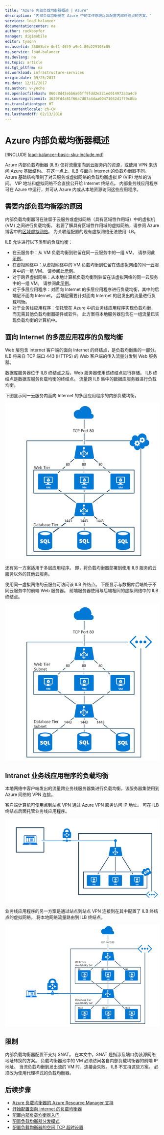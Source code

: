 ```yaml
---
title: "Azure 内部负载均衡器概述 | Azure"
description: "内部负载均衡器在 Azure 中的工作原理以及配置内部终结点的方案。"
services: load-balancer
documentationcenter: na
author: rockboyfor
manager: digimobile
editor: tysonn
ms.assetid: 36065bfe-0ef1-46f9-a9e1-80b229105c85
ms.service: load-balancer
ms.devlang: na
ms.topic: article
ms.tgt_pltfrm: na
ms.workload: infrastructure-services
origin.date: 09/25/2017
ms.date: 12/11/2017
ms.author: v-yeche
ms.openlocfilehash: 060c8d42ebb6a05ff9fdd2e221ed014972a3a4c9
ms.sourcegitcommit: 3629fd4a81f66a7d87a4daa00471042d1f79c8bb
ms.translationtype: HT
ms.contentlocale: zh-CN
ms.lasthandoff: 02/13/2018
---
```

# <a name="overview-of-azure-internal-load-balancer"></a>Azure 内部负载均衡器概述

[!INCLUDE [load-balancer-basic-sku-include.md](../../includes/load-balancer-basic-sku-include.md)]

Azure 内部负载均衡器 (ILB) 仅将流量定向到云服务内的资源，或使用 VPN 来访问 Azure 基础结构。 在这一点上，ILB 与面向 Internet 的负载均衡器不同。 Azure 基础结构限制了对云服务或虚拟网络的负载均衡虚拟 IP (VIP) 地址的访问。 VIP 地址和虚拟网络不会直接公开给 Internet 终结点。 内部业务线应用程序可在 Azure 中运行，并可从 Azure 内或从本地资源访问这些应用程序。

## <a name="why-you-might-need-an-internal-load-balancer"></a>需要内部负载均衡器的原因

内部负载均衡器可在驻留于云服务或虚拟网络（具有区域性作用域）中的虚拟机 (VM) 之间进行负载均衡。 若要了解具有区域性作用域的虚拟网络，请参阅 Azure 博客中的[区域虚拟网络](https://azure.microsoft.com/blog/2014/05/14/regional-virtual-networks/)。 为关联组配置的现有虚拟网络无法使用 ILB。

ILB 允许进行以下类型的负载均衡：

* 在云服务中：从 VM 负载均衡到驻留在同一云服务中的一组 VM。 请参阅此<a href="#figure1">示例</a>。
* 在虚拟网络中：从虚拟网络中的 VM 负载均衡到驻留在该虚拟网络的同一云服务中的一组 VM。 请参阅此<a href="#figure2">示例</a>。
* 对于跨界虚拟网络：从本地计算机负载均衡到驻留在该虚拟网络的同一云服务中的一组 VM。 请参阅此<a href="#figure3">示例</a>。
* 对于多层应用程序：对面向 Internet 的多层应用程序进行负载均衡，其中的后端层不面向 Internet。 后端层需要针对面向 Internet 的层发出的流量进行负载均衡。
* 对于业务线应用程序：使托管在 Azure 中的业务线应用程序实现负载均衡，而无需其他负载均衡器硬件或软件。 此方案将本地服务器包含在一组流量已实现负载均衡的计算机中。

## <a name="load-balancing-for-internet-facing-multi-tier-applications"></a>面向 Internet 的多层应用程序的负载均衡

Web 层包含 Internet 客户端的面向 Internet 的终结点，是负载均衡集的一部分。 ILB 将来自 TCP 端口 443 (HTTPS) 的 Web 客户端的传入流量分发到 Web 服务器。

数据库服务器位于 ILB 终结点之后，Web 服务器使用该终结点进行存储。 ILB 终结点是数据库服务负载均衡的终结点。 流量跨 ILB 集中的数据库服务器进行负载均衡。

下图显示同一云服务内面向 Internet 的多层应用程序的内部负载均衡。

<a name="figure1"></a>
![面向 Internet 的多层应用程序](./media/load-balancer-internal-overview/IC736321.png)

还有另一方案适用于多层应用程序。 即，将负载均衡器部署到使用 ILB 服务的云服务以外的其他云服务。

使用同一虚拟网络的云服务可访问该 ILB 终结点。 下图显示与数据库后端处于不同云服务中的前端 Web 服务器。 前端服务器使用与后端相同的虚拟网络中的 ILB 终结点。

<a name="figure2"></a>
![不同云服务中的前端服务器](./media/load-balancer-internal-overview/IC744147.png)

## <a name="load-balancing-for-intranet-line-of-business-applications"></a>Intranet 业务线应用程序的负载均衡

本地网络中客户端发出的流量跨业务线服务器集进行负载均衡，该服务器集使用到 Azure 网络的 VPN 连接。

客户端计算机可使用点到站点 VPN 通过 Azure VPN 服务访问 IP 地址。 可在 ILB 终结点后面托管业务线应用程序。

<a name="figure3"></a>
![ILB 终结点后面托管的业务线应用程序](./media/load-balancer-internal-overview/IC744148.png)

业务线应用程序的另一方案是通过站点到站点 VPN 连接到在其中配置了 ILB 终结点的虚拟网络。 将本地网络流量路由到 ILB 终结点。

<a name="figure4"></a>
![将本地网络流量路由到 ILB 终结点](./media/load-balancer-internal-overview/IC744150.png)

## <a name="limitations"></a>限制

内部负载均衡器配置不支持 SNAT。 在本文中，SNAT 是指涉及端口伪装源网络地址转换的方案。 负载均衡器池中的 VM 必须访问各自内部负载均衡器的前端 IP 地址。 当流负载均衡到发出流的 VM 时，连接会失败。 ILB 不支持这些方案。 必须改为使用代理样式的负载均衡器。

## <a name="next-steps"></a>后续步骤

* [Azure 负载均衡器的 Azure Resource Manager 支持](load-balancer-arm.md)
* [开始配置面向 Internet 的负载均衡器](load-balancer-get-started-internet-arm-ps.md)
* [配置内部负载均衡器入门](load-balancer-get-started-ilb-arm-ps.md)
* [配置负载均衡器分发模式](load-balancer-distribution-mode.md)
* [配置负载均衡器的空闲 TCP 超时设置](load-balancer-tcp-idle-timeout.md)

<!-- Update_Description: update meta properties, wording update -->